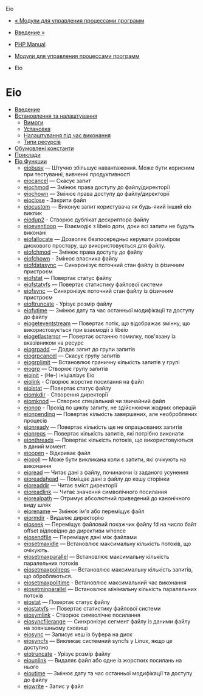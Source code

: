 Eio

-   [« Модули для управления процессами программ](refs.fileprocess.process.html)
    
-   [Введение »](intro.eio.html)
    
-   [PHP Manual](index.html)
    
-   [Модули для управления процессами программ](refs.fileprocess.process.html)
    
-   Eio
    

# Eio

-   [Введение](intro.eio.html)
-   [Встановлення та налаштування](eio.setup.html)
    -   [Вимоги](eio.requirements.html)
    -   [Установка](eio.installation.html)
    -   [Налаштування під час виконання](eio.configuration.html)
    -   [Типи ресурсів](eio.resources.html)
-   [Обумовлені константи](eio.constants.html)
-   [Приклади](eio.examples.html)
-   [Eio Функции](ref.eio.html)
    -   [eiobusy](function.eio-busy.html) — Штучно збільшує навантаження. Може бути корисним при тестуванні, вивченні продуктивності
    -   [eiocancel](function.eio-cancel.html) — Скасує запит
    -   [eiochmod](function.eio-chmod.html) — Змінює права доступу до файлу/директорії
    -   [eiochown](function.eio-chown.html) — Змінює права доступу до файлу/директорії
    -   [eioclose](function.eio-close.html) - Закрити файл
    -   [eiocustom](function.eio-custom.html) — Виконує запит користувача як будь-який інший eio виклик
    -   [eiodup2](function.eio-dup2.html) - Створює дублікат дескриптора файлу
    -   [eioeventloop](function.eio-event-loop.html) — Взаємодіє з libeio доти, доки всі запити не будуть виконані
    -   [eiofallocate](function.eio-fallocate.html) — Дозволяє безпосередньо керувати розміром дискового простору, що використовується для файлу.
    -   [eiofchmod](function.eio-fchmod.html) — Змінює права доступу до файлу
    -   [eiofchown](function.eio-fchown.html) - Змінює власника файлу
    -   [eiofdatasync](function.eio-fdatasync.html) — Синхронізує поточний стан файлу із фізичним пристроєм
    -   [eiofstat](function.eio-fstat.html) — Повертає статус файлу
    -   [eiofstatvfs](function.eio-fstatvfs.html) — Повертає статистику файлової системи
    -   [eiofsync](function.eio-fsync.html) — Синхронізує поточний стан файлу із фізичним пристроєм
    -   [eioftruncate](function.eio-ftruncate.html) - Урізує розмір файлу
    -   [eiofutime](function.eio-futime.html) — Змінює дату та час останньої модифікації та доступу до файлу
    -   [eiogeteventstream](function.eio-get-event-stream.html) — Повертає потік, що відображає змінну, що використовується при взаємодії з libeio
    -   [eiogetlasterror](function.eio-get-last-error.html) — Повертає останню помилку, пов'язану із вказівником на ресурс
    -   [eiogrpadd](function.eio-grp-add.html) — Додає запит до групи запитів
    -   [eiogrpcancel](function.eio-grp-cancel.html) — Скасує групу запитів
    -   [eiogrplimit](function.eio-grp-limit.html) — Встановлює граничну кількість запитів у групі
    -   [eiogrp](function.eio-grp.html) — Створює групу запитів
    -   [eioinit](function.eio-init.html) - (Не-) ініціалізує Eio
    -   [eiolink](function.eio-link.html) - Створює жорстке посилання на файл
    -   [eiolstat](function.eio-lstat.html) — Повертає статус файлу
    -   [eiomkdir](function.eio-mkdir.html) - Створення директорії
    -   [eiomknod](function.eio-mknod.html) — Створює спеціальний чи звичайний файл
    -   [eionop](function.eio-nop.html) - Прохід по циклу запиту, не здійснюючи жодних операцій
    -   [eionpending](function.eio-npending.html) — Повертає кількість завершених, але необроблених процесів
    -   [eionready](function.eio-nready.html) — Повертає кількість ще не опрацьованих запитів
    -   [eionreqs](function.eio-nreqs.html) — Повертає кількість запитів, які потрібно виконати
    -   [eionthreads](function.eio-nthreads.html) — Повертає кількість потоків, що використовуються в даний момент.
    -   [eioopen](function.eio-open.html) - Відкриває файл
    -   [eiopoll](function.eio-poll.html) — Може бути викликана коли є запити, які очікують на виконання
    -   [eioread](function.eio-read.html) — Читає дані з файлу, починаючи із заданого усунення
    -   [eioreadahead](function.eio-readahead.html) — Поміщає дані з файлу до кешу сторінки
    -   [eioreaddir](function.eio-readdir.html) — Читає вміст директорії
    -   [eioreadlink](function.eio-readlink.html) — Читає значення символічного посилання
    -   [eiorealpath](function.eio-realpath.html) — Отримує абсолютний приведений до канонічного виду шлях
    -   [eiorename](function.eio-rename.html) — Змінює ім'я або переміщує файл
    -   [eiormdir](function.eio-rmdir.html) - Видаляє директорію
    -   [eioseek](function.eio-seek.html) — Переміщує файловий покажчик файлу fd на число байт offset відповідно до директиви whence
    -   [eiosendfile](function.eio-sendfile.html) — Переміщує дані між файлами
    -   [eiosetmaxidle](function.eio-set-max-idle.html) — Встановлює максимальну кількість потоків, що очікують.
    -   [eiosetmaxparallel](function.eio-set-max-parallel.html) — Встановлює максимальну кількість паралельних потоків
    -   [eiosetmaxpollreqs](function.eio-set-max-poll-reqs.html) — Встановлює максимальну кількість запитів, що обробляються.
    -   [eiosetmaxpolltime](function.eio-set-max-poll-time.html) - Встановлює максимальний час виконання
    -   [eiosetminparallel](function.eio-set-min-parallel.html) — Встановлює мінімальну кількість паралельних потоків
    -   [eiostat](function.eio-stat.html) — Повертає статус файлу
    -   [eiostatvfs](function.eio-statvfs.html) — Повертає статистику файлової системи
    -   [eiosymlink](function.eio-symlink.html) - Створює символічне посилання
    -   [eiosyncfilerange](function.eio-sync-file-range.html) — Синхронізує сегмент файлу із даними файлу на зовнішньому сховищі
    -   [eiosync](function.eio-sync.html) — Записує кеш із буфера на диск
    -   [eiosyncfs](function.eio-syncfs.html) — Викликає системний syncfs у Linux, якщо це доступно
    -   [eiotruncate](function.eio-truncate.html) - Урізує розмір файлу
    -   [eiounlink](function.eio-unlink.html) — Видаляє файл або одне із жорстких посилань на нього
    -   [eioutime](function.eio-utime.html) — Змінює дату та час останньої модифікації та доступу до файлу
    -   [eiowrite](function.eio-write.html) - Запис у файл